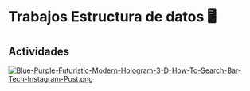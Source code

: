 # Trabajos Estructura de datos 🖥️
## Actividades
[![Blue-Purple-Futuristic-Modern-Hologram-3-D-How-To-Search-Bar-Tech-Instagram-Post.png](https://i.postimg.cc/Y0cF1mTm/Blue-Purple-Futuristic-Modern-Hologram-3-D-How-To-Search-Bar-Tech-Instagram-Post.png)](https://postimg.cc/R6RqmqSM)
